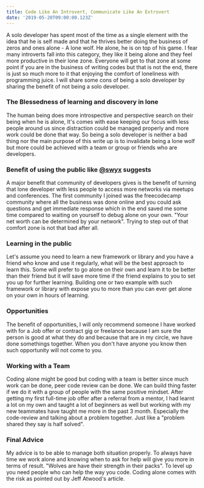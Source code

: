 ```yaml
---
title: Code Like An Introvert, Communicate Like An Extrovert
date: '2019-05-20T09:00:00.123Z'
---
```


A solo developer has spent most of the time as a single element with the idea that he is self made and that he thrives better doing the business of zeros and ones alone - A lone wolf. He alone, he is on top of his game. I fear many introverts fall into this category, they like it being alone and they feel more productive in their lone zone. Everyone will get to that zone at some point if you are in the business of writing codes but that is not the end, there is just so much more to it that enjoying the comfort of loneliness with programming juice. I will share some cons of being a solo developer by sharing the benefit of not being a solo developer.

### The Blessedness of learning and discovery in lone

The human being does more introspective and perspective search on their being when he is alone, It's comes with ease keeping our focus with less people around us since distraction could be managed properly and more work could be done that way. So being a solo developer is neither a bad thing nor the main purpose of this write up is to invalidate being a lone wolf but more could be achieved with a team or group or friends who are developers.

### Benefit of using the public like [@swyx](https://twitter.com/swyx) suggests

A major benefit that community of developers gives is the benefit of turning that lone developer with less people to access more networks via meetups and conferences. The first community I joined was the freecodecamp community where all the business was done online and you could ask questions and get immediate response which in the end saved me some time compared to waiting on yourself to debug alone on your own. "Your net worth can be determined by your network". Trying to step out of that comfort zone is not that bad after all.

### Learning in the public

Let's assume you need to learn a new framework or library and you have a friend who know and use it regularly, what will be the best approach to learn this. Some will prefer to go alone on their own and learn it to be better than their friend but it will save more time if the friend explains to you to set you up for further learning. Building one or two example with such framework or library with expose you to more than you can ever get alone on your own in hours of learning.

### Opportunities

The benefit of opportunities, I will only recommend someone I have worked with for a Job offer or contract gig or freelance because I am sure the person is good at what they do and because that are in my circle, we have done somethings together. When you don't have anyone you know then such opportunity will not come to you.

### Working with a Team

Coding alone might be good but coding with a team is better since much work can be done, peer code review can be done. We can build thing faster if we do it with a group of people with the same positive mindset. After getting my first full-time job offer after a referral from a mentor, I had learnt a lot on my own and taught a lot of beginners as well but working with my new teammates have taught me more in the past 3 month. Especially the code-review and talking about a problem together. Just like a "problem shared they say is half solved".

### Final Advice

My advice is to be able to manage both situation properly. To always have time we work alone and knowing when to ask for help will give you more in terms of result. "Wolves are have their strength in their packs". To level up you need people who can help the way you code. Coding alone comes with the risk as pointed out by Jeff Atwood's article.
